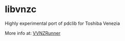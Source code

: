 # libvnzc

Highly experimental port of pdclib for Toshiba Venezia

More info at: [VVNZRunner](https://github.com/GrapheneCt/VVNZRunner)
